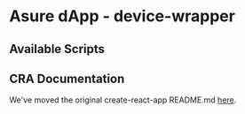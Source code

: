 # Asure dApp - device-wrapper

## Available Scripts

## CRA Documentation

We've moved the original create-react-app README.md [here](https://github.com/AsureFoundation/asure-dapp/blob/master/packages/device-wrapper/CRA.md).
